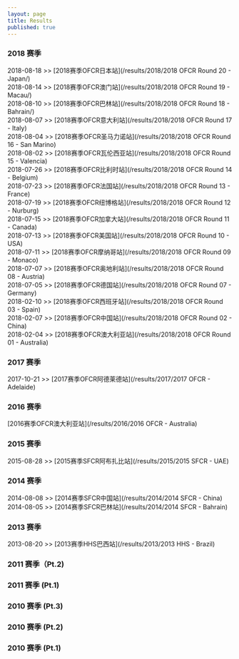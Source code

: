 ```yaml
---
layout: page
title: Results
published: true
---
```

### 2018 赛季  
2018-08-18 >> [2018赛季OFCR日本站](/results/2018/2018 OFCR Round 20 - Japan/)  
2018-08-14 >> [2018赛季OFCR澳门站](/results/2018/2018 OFCR Round 19 - Macau/)  
2018-08-10 >> [2018赛季OFCR巴林站](/results/2018/2018 OFCR Round 18 - Bahrain/)  
2018-08-07 >> [2018赛季OFCR意大利站](/results/2018/2018 OFCR Round 17 - Italy)  
2018-08-04 >> [2018赛季OFCR圣马力诺站](/results/2018/2018 OFCR Round 16 - San Marino)  
2018-08-02 >> [2018赛季OFCR瓦伦西亚站](/results/2018/2018 OFCR Round 15 - Valencia)  
2018-07-26 >> [2018赛季OFCR比利时站](/results/2018/2018 OFCR Round 14 - Belgium)  
2018-07-23 >> [2018赛季OFCR法国站](/results/2018/2018 OFCR Round 13 - France)  
2018-07-19 >> [2018赛季OFCR纽博格站](/results/2018/2018 OFCR Round 12 - Nurburg)  
2018-07-15 >> [2018赛季OFCR加拿大站](/results/2018/2018 OFCR Round 11 - Canada)  
2018-07-13 >> [2018赛季OFCR美国站](/results/2018/2018 OFCR Round 10 - USA)  
2018-07-11 >> [2018赛季OFCR摩纳哥站](/results/2018/2018 OFCR Round 09 - Monaco)  
2018-07-07 >> [2018赛季OFCR奥地利站](/results/2018/2018 OFCR Round 08 - Austria)  
2018-07-05 >> [2018赛季OFCR德国站](/results/2018/2018 OFCR Round 07 - Germany)  
2018-02-10 >> [2018赛季OFCR西班牙站](/results/2018/2018 OFCR Round 03 - Spain)  
2018-02-07 >> [2018赛季OFCR中国站](/results/2018/2018 OFCR Round 02 - China)  
2018-02-04 >> [2018赛季OFCR澳大利亚站](/results/2018/2018 OFCR Round 01 - Australia)  
  
### 2017 赛季
2017-10-21 >> [2017赛季OFCR阿德莱德站](/results/2017/2017 OFCR - Adelaide)  
### 2016 赛季  
[2016赛季OFCR澳大利亚站](/results/2016/2016 OFCR - Australia)  
### 2015 赛季  
2015-08-28 >> [2015赛季SFCR阿布扎比站](/results/2015/2015 SFCR - UAE)
### 2014 赛季  
2014-08-08 >> [2014赛季SFCR中国站](/results/2014/2014 SFCR - China) 
2014-08-05 >> [2014赛季SFCR巴林站](/results/2014/2014 SFCR - Bahrain)  
 
### 2013 赛季  
2013-08-20 >> [2013赛季HHS巴西站](/results/2013/2013 HHS - Brazil)
### 2011 赛季（Pt.2)  

### 2011 赛季 (Pt.1)  

### 2010 赛季 (Pt.3)  

### 2010 赛季 (Pt.2)  

### 2010 赛季 (Pt.1)   
